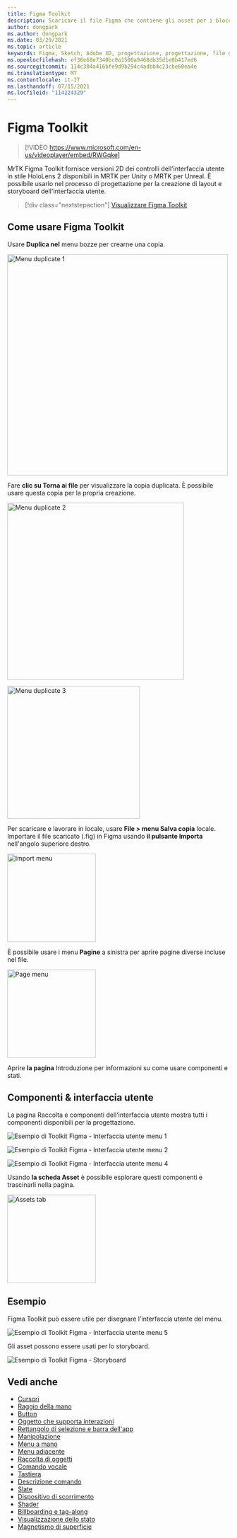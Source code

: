 ```yaml
---
title: Figma Toolkit
description: Scaricare il file Figma che contiene gli asset per i blocchi predefiniti comuni dell'interfaccia utente.
author: dongpark
ms.author: dongpark
ms.date: 03/29/2021
ms.topic: article
keywords: Figma, Sketch, Adobe XD, progettazione, progettazione, file di progettazione, progettazione UX, HoloLens, MRTK, mixed reality Toolkit
ms.openlocfilehash: ef36e68e7340bc0a1500a9468db35d1e0b417ed6
ms.sourcegitcommit: 114c304a416bfe9d9b294c4adbb4c23cbe60ea4e
ms.translationtype: MT
ms.contentlocale: it-IT
ms.lasthandoff: 07/15/2021
ms.locfileid: "114224329"
---
```

# <a name="figma-toolkit"></a>Figma Toolkit

> [!VIDEO https://www.microsoft.com/en-us/videoplayer/embed/RWGqke]

MrTK Figma Toolkit fornisce versioni 2D dei controlli dell'interfaccia utente in stile HoloLens 2 disponibili in MRTK per Unity o MRTK per Unreal. È possibile usarlo nel processo di progettazione per la creazione di layout e storyboard dell'interfaccia utente.

> [!div class="nextstepaction"]
> [Visualizzare Figma Toolkit](https://www.figma.com/file/ltLag9SxjUIyLQFsp7NNE7/Figma-Toolkit-for-MRTK-%2F-HoloLens%2C-Windows-Mixed-Reality?node-id=116%3A4)

## <a name="how-to-use-figma-toolkit"></a>Come usare Figma Toolkit
Usare **Duplica nel** menu bozze per crearne una copia.

<img src="images/UX_Figma_Use1.png" width="500px" alt="Menu duplicate 1"><br>

Fare **clic su Torna ai file** per visualizzare la copia duplicata. È possibile usare questa copia per la propria creazione.

<img src="images/UX_Figma_Use2.png" width="400px" alt="Menu duplicate 2"><br>

<img src="images/UX_Figma_Use3.png" width="300px" alt="Menu duplicate 3"><br>

Per scaricare e lavorare in locale, usare **File > menu Salva copia** locale. Importare il file scaricato (.fig) in Figma usando **il pulsante Importa** nell'angolo superiore destro.

<img src="images/UX_FigmaToolkit_Import.png" width="200px" alt="Import menu"><br>

È possibile usare i menu **Pagine** a sinistra per aprire pagine diverse incluse nel file.

<img src="images/UX_FigmaToolkit_PageMenu.png" width="200px" alt="Page menu"><br>

Aprire **la pagina** Introduzione per informazioni su come usare componenti e stati.

## <a name="ui-gallery--components"></a>Componenti & interfaccia utente
La pagina Raccolta e componenti dell'interfaccia utente mostra tutti i componenti disponibili per la progettazione.

![Esempio di Toolkit Figma - Interfaccia utente menu 1](images/UX_FigmaToolkit_Components_Menu1.png)<br>

![Esempio di Toolkit Figma - Interfaccia utente menu 2](images/UX_FigmaToolkit_Components_Menu2.png)<br>


![Esempio di Toolkit Figma - Interfaccia utente menu 4](images/UX_FigmaToolkit_Components_Menu3a.png)<br>

Usando **la scheda Asset** è possibile esplorare questi componenti e trascinarli nella pagina.

<img src="images/UX_FigmaToolkit_Components_Menu3.png" width="200px" alt="Assets tab"><br>


## <a name="examples"></a>Esempio

Figma Toolkit può essere utile per disegnare l'interfaccia utente del menu. 

![Esempio di Toolkit Figma - Interfaccia utente menu 5](images/UX_FigmaToolkit_Examples_Menu.png)<br>


Gli asset possono essere usati per lo storyboard.

![Esempio di Toolkit Figma - Storyboard](images/UX_FigmaToolkit_Examples_Storyboarding.png)<br>


## <a name="see-also"></a>Vedi anche

* [Cursori](cursors.md)
* [Raggio della mano](point-and-commit.md)
* [Button](button.md)
* [Oggetto che supporta interazioni](interactable-object.md)
* [Rettangolo di selezione e barra dell'app](app-bar-and-bounding-box.md)
* [Manipolazione](direct-manipulation.md)
* [Menu a mano](hand-menu.md)
* [Menu adiacente](near-menu.md)
* [Raccolta di oggetti](object-collection.md)
* [Comando vocale](voice-input.md)
* [Tastiera](keyboard.md)
* [Descrizione comando](tooltip.md)
* [Slate](slate.md)
* [Dispositivo di scorrimento](slider.md)
* [Shader](shader.md)
* [Billboarding e tag-along](billboarding-and-tag-along.md)
* [Visualizzazione dello stato](progress.md)
* [Magnetismo di superficie](surface-magnetism.md)
